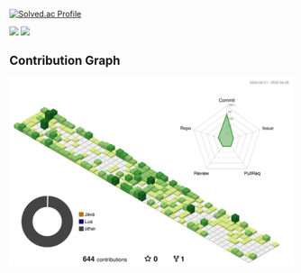 
 


[![Solved.ac Profile](http://mazassumnida.wtf/api/v2/generate_badge?boj=smk5647)](https://solved.ac/smk5647/)  

![](http://github-profile-summary-cards.vercel.app/api/cards/repos-per-language?username=xGreenNarae&theme=default)
![](http://github-profile-summary-cards.vercel.app/api/cards/most-commit-language?username=xGreenNarae&theme=default)


<!-- https://github.com/anuraghazra/github-readme-stats -->

## Contribution Graph

![](./profile-3d-contrib/profile-green-animate.svg)

<!-- [![xGreenNarae's github activity graph](https://activity-graph.herokuapp.com/graph?username=xGreenNarae&theme=dracula)](https://github.com/xGreenNarae/github-readme-activity-graph)
 -->
